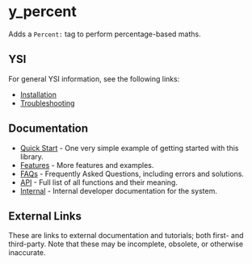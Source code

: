# y_percent

Adds a `Percent:` tag to perform percentage-based maths.

## YSI

For general YSI information, see the following links:

* [Installation](../installation.md)
* [Troubleshooting](../troubleshooting.md)

## Documentation

* [Quick Start](y_percent/quick-start.md) - One very simple example of getting started with this library.
* [Features](y_percent/features.md) - More features and examples.
* [FAQs](y_percent/faqs.md) - Frequently Asked Questions, including errors and solutions.
* [API](y_percent/api.md) - Full list of all functions and their meaning.
* [Internal](y_percent/internal.md) - Internal developer documentation for the system.

## External Links

These are links to external documentation and tutorials; both first- and third-party.  Note that these may be incomplete, obsolete, or otherwise inaccurate.


